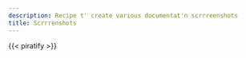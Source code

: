```yaml
---
description: Recipe t' create various documentat'n scrrreenshots
title: Scrrrenshots
---
```

{{< piratify >}}